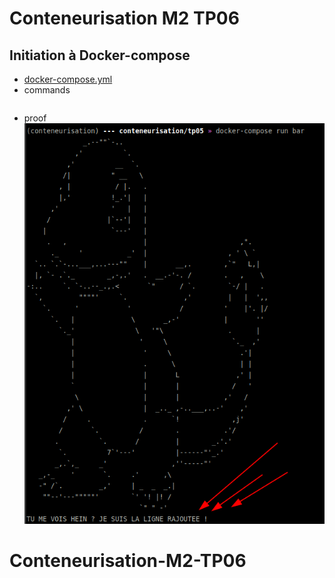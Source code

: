 # Conteneurisation M2 TP06

## Initiation à Docker-compose

* [docker-compose.yml](docker-compose.yml)
* commands
```bash
```
* proof
![proof](commands.png)
# Conteneurisation-M2-TP06

